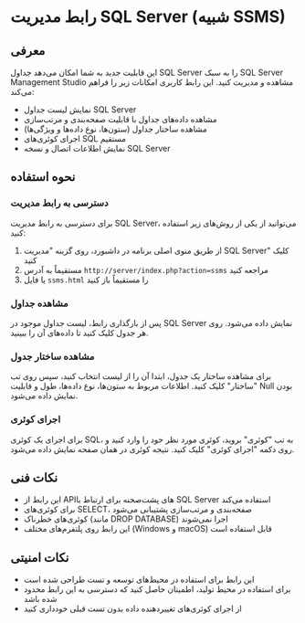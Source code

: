 # رابط مدیریت SQL Server (شبیه SSMS)

## معرفی
این قابلیت جدید به شما امکان می‌دهد جداول SQL Server را به سبک SQL Server Management Studio مشاهده و مدیریت کنید. این رابط کاربری امکانات زیر را فراهم می‌کند:

- نمایش لیست جداول SQL Server
- مشاهده داده‌های جداول با قابلیت صفحه‌بندی و مرتب‌سازی
- مشاهده ساختار جداول (ستون‌ها، نوع داده‌ها و ویژگی‌ها)
- اجرای کوئری‌های SQL مستقیم
- نمایش اطلاعات اتصال و نسخه SQL Server

## نحوه استفاده

### دسترسی به رابط مدیریت
برای دسترسی به رابط مدیریت SQL Server، می‌توانید از یکی از روش‌های زیر استفاده کنید:

1. از طریق منوی اصلی برنامه در داشبورد، روی گزینه "مدیریت SQL Server" کلیک کنید
2. مستقیماً به آدرس `http://server/index.php?action=ssms` مراجعه کنید
3. یا فایل `ssms.html` را مستقیماً باز کنید

### مشاهده جداول
پس از بارگذاری رابط، لیست جداول موجود در SQL Server نمایش داده می‌شود. روی هر جدول کلیک کنید تا داده‌های آن را ببینید.

### مشاهده ساختار جدول
برای مشاهده ساختار یک جدول، ابتدا آن را از لیست انتخاب کنید، سپس روی تب "ساختار" کلیک کنید. اطلاعات مربوط به ستون‌ها، نوع داده‌ها، طول و قابلیت Null بودن نمایش داده می‌شود.

### اجرای کوئری
برای اجرای یک کوئری SQL، به تب "کوئری" بروید، کوئری مورد نظر خود را وارد کنید و روی دکمه "اجرای کوئری" کلیک کنید. نتیجه کوئری در همان صفحه نمایش داده می‌شود.

## نکات فنی

- این رابط از API‌های پشت‌صحنه برای ارتباط با SQL Server استفاده می‌کند
- برای کوئری‌های SELECT، صفحه‌بندی و مرتب‌سازی پشتیبانی می‌شود
- کوئری‌های خطرناک (مانند DROP DATABASE) اجرا نمی‌شوند
- این رابط روی پلتفرم‌های مختلف (Windows و macOS) قابل استفاده است

## نکات امنیتی
- این رابط برای استفاده در محیط‌های توسعه و تست طراحی شده است
- برای استفاده در محیط تولید، اطمینان حاصل کنید که دسترسی به این رابط محدود شده باشد
- از اجرای کوئری‌های تغییردهنده داده بدون تست قبلی خودداری کنید
